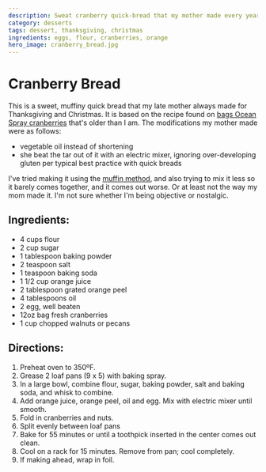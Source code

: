 ```yaml
---
description: Sweat cranberry quick-bread that my mother made every year for Thanksgiving and Christmas.
category: desserts
tags: dessert, thanksgiving, christmas
ingredients: eggs, flour, cranberries, orange
hero_image: cranberry_bread.jpg
---
```


# Cranberry Bread
This is a sweet, muffiny quick bread that my late mother always made for Thanksgiving and Christmas. It is based on the recipe found on [bags Ocean Spray cranberries](https://www.oceanspray.com/en/Recipes/By-Course/Breads-and-Muffins/Classic-Cranberry-Nut-Bread) that's older than I am. The modifications my mother made were as follows:

- vegetable oil instead of shortening
- she beat the tar out of it with an electric mixer, ignoring over-developing gluten per typical best practice with quick breads

I've tried making it using the [muffin method](https://bakinghow.com/the-muffin-method/), and also trying to mix it less so it barely comes together, and it comes out worse. Or at least not the way my mom made it. I'm not sure whether I'm being objective or nostalgic.

## Ingredients:

- 4 cups flour
- 2 cup sugar
- 1 tablespoon baking powder
- 2 teaspoon salt
- 1 teaspoon baking soda
- 1 1/2 cup orange juice
- 2 tablespoon grated orange peel
- 4 tablespoons oil
- 2 egg, well beaten
- 12oz bag fresh cranberries
- 1 cup chopped walnuts or pecans

## Directions:

1. Preheat oven to 350ºF. 
2. Grease 2 loaf pans (9 x 5) with baking spray.
3. In a large bowl, combine flour, sugar, baking powder, salt and baking soda, and whisk to combine. 
4. Add orange juice, orange peel, oil and egg. Mix with electric mixer until smooth.
5. Fold in cranberries and nuts. 
6. Split evenly between loaf pans
7. Bake for 55 minutes or until a toothpick inserted in the center comes out clean.
8. Cool on a rack for 15 minutes. Remove from pan; cool completely. 
9. If making ahead, wrap in foil.
